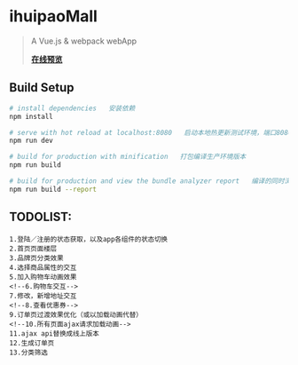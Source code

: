 # ihuipaoMall

> A Vue.js & webpack webApp
> 
> [**在线预览**](http://t.cn/R6kFNhV)

## Build Setup

``` bash
# install dependencies   安装依赖
npm install

# serve with hot reload at localhost:8080   启动本地热更新测试环境，端口8080
npm run dev

# build for production with minification   打包编译生产环境版本
npm run build

# build for production and view the bundle analyzer report   编译的同时浏览打包分析报告
npm run build --report
```

## TODOLIST: 
    1.登陆／注册的状态获取，以及app各组件的状态切换
    2.首页页面楼层
    3.品牌页分类效果
    4.选择商品属性的交互
    5.加入购物车动画效果
    <!--6.购物车交互-->
    7.修改，新增地址交互
    <!--8.查看优惠券-->
    9.订单页过渡效果优化（或以加载动画代替）
    <!--10.所有页面ajax请求加载动画-->
    11.ajax api替换成线上版本
    12.生成订单页
    13.分类筛选
